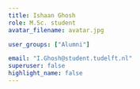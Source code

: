 ```yaml
---
title: Ishaan Ghosh
role: M.Sc. student
avatar_filename: avatar.jpg

user_groups: ["Alumni"]

email: "I.Ghosh@student.tudelft.nl"
superuser: false
highlight_name: false
---
```

